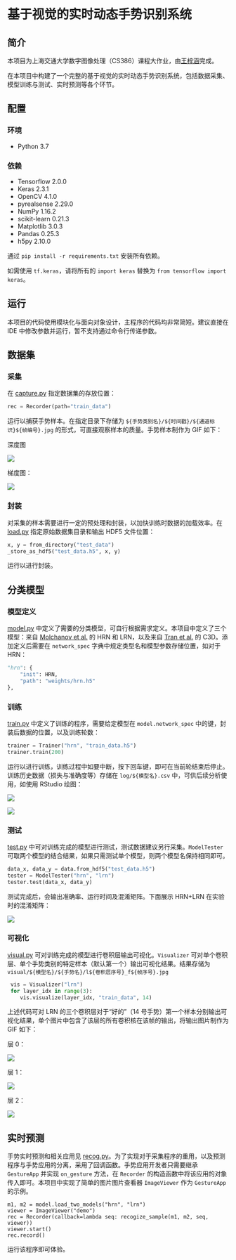 # 基于视觉的实时动态手势识别系统

## 简介

本项目为上海交通大学数字图像处理（CS386）课程大作业，由[王梓涵](https://github.com/wzh99)完成。

在本项目中构建了一个完整的基于视觉的实时动态手势识别系统，包括数据采集、模型训练与测试、实时预测等各个环节。

## 配置

### 环境

* Python 3.7

### 依赖

* Tensorflow 2.0.0
* Keras 2.3.1
* OpenCV 4.1.0
* pyrealsense 2.29.0
* NumPy 1.16.2
* scikit-learn 0.21.3
* Matplotlib 3.0.3
* Pandas 0.25.3
* h5py 2.10.0

通过 `pip install -r requirements.txt` 安装所有依赖。

如需使用 `tf.keras`，请将所有的 `import keras` 替换为 `from tensorflow import keras`。

## 运行

本项目的代码使用模块化与面向对象设计，主程序的代码均非常简短。建议直接在 IDE 中修改参数并运行，暂不支持通过命令行传递参数。

## 数据集

### 采集

在 [capture.py](capture.py) 指定数据集的存放位置：

```python
rec = Recorder(path="train_data")
```

运行以捕获手势样本。在指定目录下存储为 `${手势类别名}/${时间戳}/${通道标识}${帧编号}.jpg` 的形式，可直接观察样本的质量。手势样本制作为 GIF 如下：

深度图

![](doc/depth.gif)

梯度图：

![](doc/grad.gif)

### 封装

对采集的样本需要进行一定的预处理和封装，以加快训练时数据的加载效率。在 [load.py](load.py) 指定原始数据集目录和输出 HDF5 文件位置：

```python
x, y = from_directory("test_data")
_store_as_hdf5("test_data.h5", x, y)
```

运行以进行封装。

## 分类模型

### 模型定义

[model.py](model.py) 中定义了需要的分类模型，可自行根据需求定义。本项目中定义了三个模型：来自 [Molchanov et al.](https://research.nvidia.com/publication/hand-gesture-recognition-3d-convolutional-neural-networks) 的 HRN 和 LRN，以及来自 [Tran et al.](https://arxiv.org/abs/1412.0767) 的 C3D。添加定义后需要在 `network_spec` 字典中规定类型名和模型参数存储位置，如对于 HRN：

```python
"hrn": {
    "init": HRN,
    "path": "weights/hrn.h5"
},
```

### 训练

[train.py](train.py) 中定义了训练的程序，需要给定模型在 `model.network_spec` 中的键，封装后数据的位置，以及训练轮数：

```python
trainer = Trainer("hrn", "train_data.h5")
trainer.train(200)
```

运行以进行训练，训练过程中如要中断，按下回车键，即可在当前轮结束后停止。训练历史数据（损失与准确度等）存储在 `log/${模型名}.csv` 中，可供后续分析使用，如使用 RStudio 绘图：

![](doc/loss.png)

![](doc/accuracy.png)

### 测试

[test.py](test.py) 中可对训练完成的模型进行测试，测试数据建议另行采集。`ModelTester` 可取两个模型的结合结果，如果只需测试单个模型，则两个模型名保持相同即可。

```python
data_x, data_y = data.from_hdf5("test_data.h5")
tester = ModelTester("hrn", "lrn")
tester.test(data_x, data_y)
```

测试完成后，会输出准确率、运行时间及混淆矩阵。下面展示 HRN+LRN 在实验时的混淆矩阵：

![](doc/hrn&lrn.png)

### 可视化

[visual.py](visual.py) 可对训练完成的模型进行卷积层输出可视化。`Visualizer` 可对单个卷积层、单个手势类别的特定样本（默认第一个）输出可视化结果。结果存储为 `visual/${模型名}/${手势名}/l${卷积层序号}_f${帧序号}.jpg`

```python
 vis = Visualizer("lrn")
 for layer_idx in range(3):
 	vis.visualize(layer_idx, "train_data", 14)
```

上述代码可对 LRN 的三个卷积层对于“好的”（14 号手势）第一个样本分别输出可视化结果，单个图片中包含了该层的所有卷积核在该帧的输出，将输出图片制作为 GIF 如下：

层 0：

![](doc/layer0.gif)

层 1：

![](doc/layer1.gif)

层 2：

![](doc/layer2.gif)

## 实时预测

手势实时预测和相关应用见 [recog.py](recog.py)。为了实现对于采集程序的重用，以及预测程序与手势应用的分离，采用了回调函数。手势应用开发者只需要继承 `GestureApp` 并实现 `on_gesture` 方法，在 `Recorder` 的构造函数中将该应用的对象传入即可。本项目中实现了简单的图片图片查看器 `ImageViewer` 作为 `GestureApp` 的示例。

```
m1, m2 = model.load_two_models("hrn", "lrn")
viewer = ImageViewer("demo")
rec = Recorder(callback=lambda seq: recogize_sample(m1, m2, seq, viewer))
viewer.start()
rec.record()
```

运行该程序即可体验。